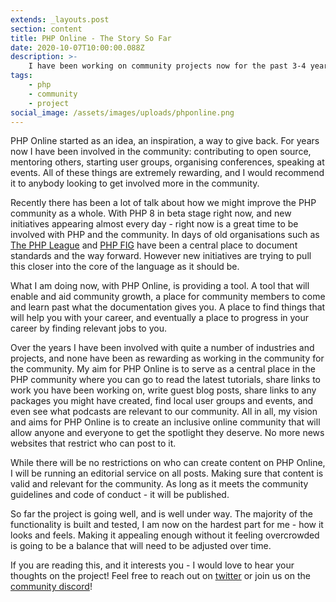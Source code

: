 ```yaml
---
extends: _layouts.post
section: content
title: PHP Online - The Story So Far
date: 2020-10-07T10:00:00.088Z
description: >-
    I have been working on community projects now for the past 3-4 years, and in that time I have noticed something. PHP Online is my answer to what I think the community needs.
tags:
    - php
    - community
    - project
social_image: /assets/images/uploads/phponline.png
---
```


PHP Online started as an idea, an inspiration, a way to give back. For years now I have been involved in the community: contributing to open source, mentoring others, starting user groups, organising conferences, speaking at events. All of these things are extremely rewarding, and I would recommend it to anybody looking to get involved more in the community.

Recently there has been a lot of talk about how we might improve the PHP community as a whole. With PHP 8 in beta stage right now, and new initiatives appearing almost every day - right now is a great time to be involved with PHP and the community. In days of old organisations such as [The PHP League](https://thephpleague.com/) and [PHP FIG](https://www.php-fig.org/) have been a central place to document standards and the way forward. However new initiatives are trying to pull this closer into the core of the language as it should be.

What I am doing now, with PHP Online, is providing a tool. A tool that will enable and aid community growth, a place for community members to come and learn past what the documentation gives you. A place to find things that will help you with your career, and eventually a place to progress in your career by finding relevant jobs to you.

Over the years I have been involved with quite a number of industries and projects, and none have been as rewarding as working in the community for the community. My aim for PHP Online is to serve as a central place in the PHP community where you can go to read the latest tutorials, share links to work you have been working on, write guest blog posts, share links to any packages you might have created, find local user groups and events, and even see what podcasts are relevant to our community. All in all, my vision and aims for PHP Online is to create an inclusive online community that will allow anyone and everyone to get the spotlight they deserve. No more news websites that restrict who can post to it.

While there will be no restrictions on who can create content on PHP Online, I will be running an editorial service on all posts. Making sure that content is valid and relevant for the community. As long as it meets the community guidelines and code of conduct - it will be published.

So far the project is going well, and is well under way. The majority of the functionality is built and tested, I am now on the hardest part for me - how it looks and feels. Making it appealing enough without it feeling overcrowded is going to be a balance that will need to be adjusted over time.

If you are reading this, and it interests you - I would love to hear your thoughts on the project! Feel free to reach out on [twitter](https://twitter.com/JustSteveKing) or join us on the [community discord](https://discord.gg/gfvuH9B)!
